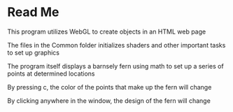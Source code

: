 # Read Me
This program utilizes WebGL to create objects in an HTML web page

The files in the Common folder initializes shaders and other important tasks to set up graphics

The program itself displays a barnsely fern using math to set up a series of points at determined locations

By pressing c, the color of the points that make up the fern will change

By clicking anywhere in the window, the design of the fern will change
